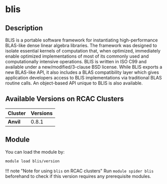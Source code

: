 # blis

## Description
BLIS is a portable software framework for instantiating high-performance BLAS-like dense linear algebra libraries. The framework was designed to isolate essential kernels of computation that, when optimized, immediately enable optimized implementations of most of its commonly used and computationally intensive operations. BLIS is written in ISO C99 and available under a new/modified/3-clause BSD license. While BLIS exports a new BLAS-like API, it also includes a BLAS compatibility layer which gives application developers access to BLIS implementations via traditional BLAS routine calls. An object-based API unique to BLIS is also available.

## Available Versions on RCAC Clusters
|Cluster|Versions|
|---|---|
|**Anvil**|0.8.1|

## Module
You can load the module by:

```bash
module load blis/version
```

!!! note "Note for using `blis` on RCAC clusters"
    Run `module spider blis` beforehand to check if this version requires any prerequisite modules.
